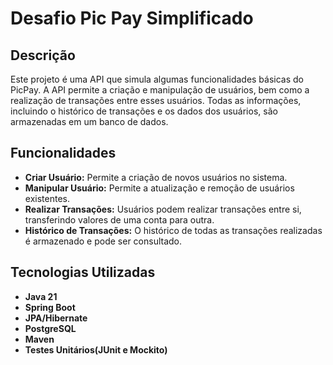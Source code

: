 # Desafio Pic Pay Simplificado

## Descrição

Este projeto é uma API que simula algumas funcionalidades básicas do PicPay. A API permite a criação e manipulação de usuários, bem como a realização de transações entre esses usuários. Todas as informações, incluindo o histórico de transações e os dados dos usuários, são armazenadas em um banco de dados.

## Funcionalidades

- **Criar Usuário:** Permite a criação de novos usuários no sistema.
- **Manipular Usuário:** Permite a atualização e remoção de usuários existentes.
- **Realizar Transações:** Usuários podem realizar transações entre si, transferindo valores de uma conta para outra.
- **Histórico de Transações:** O histórico de todas as transações realizadas é armazenado e pode ser consultado.

## Tecnologias Utilizadas

- **Java 21**
- **Spring Boot**
- **JPA/Hibernate**
- **PostgreSQL** 
- **Maven**
- **Testes Unitários(JUnit e Mockito)**
